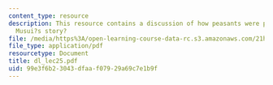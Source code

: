 ```yaml
---
content_type: resource
description: This resource contains a discussion of how peasants were portrayed in
  Musui?s story?
file: /media/https%3A/open-learning-course-data-rc.s3.amazonaws.com/21h-522-japan-in-the-age-of-the-samurai-history-and-film-fall-2006/99e3f6b23043dfaaf07929a69c7e1b9f_dl_lec25.pdf
file_type: application/pdf
resourcetype: Document
title: dl_lec25.pdf
uid: 99e3f6b2-3043-dfaa-f079-29a69c7e1b9f
---
```

